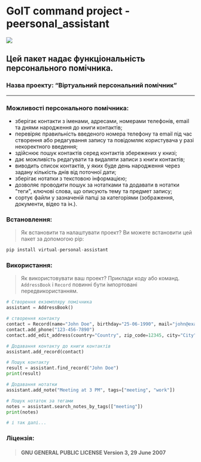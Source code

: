 # GoIT command project - peersonal_assistant
![](https://st3.depositphotos.com/3591429/18346/i/450/depositphotos_183464086-stock-illustration-illustration-of-office-worker-avatar.jpg)
## Цей пакет надає функціональність персонального помічника.
### Назва проекту: “Віртуальний персональний  помічник”
___
### Можливості персонального помічника:
* зберігає контакти з іменами, адресами, номерами телефонів, email та днями народження до книги контактів;
* перевіряє правильність введеного номера телефону та email під час створення або редагування запису та повідомляє користувача у разі некоректного введення;
* здійснює пошук контактів серед контактів збережених у книзі;
* дає можливість редагувати та видаляти записи з книги контактів;
* виводить список контактів, у яких буде день народження через задану кількість днів від поточної дати;
* зберігає нотатки з текстовою інформацією;
* дозволяє проводити пошук за нотатками та додавати в нотатки "теги", ключові слова, що описують тему та предмет запису;
* сортує файли у зазначеній папці за категоріями (зображення, документи, відео та ін.).



### Встановлення: 
> Як встановити та налаштувати проект?
Ви можете встановити цей пакет за допомогою pip:

```Python
pip install virtual-personal-assistant
```




### Використання: 

> Як використовувати ваш проект? Приклади коду або команд.
`AddressBook` і `Record`  повинні бути імпортовані передвикористанням.

```Python
# Створення екземпляру помічника
assistant = AddressBook()

# створення контакту
contact = Record(name="John Doe", birthday="25-06-1990", mail="john@example.com")
contact.add_phone("123-456-7890")
contact.add_edit_address(country="Country", zip_code=12345, city="City",street="Street", house="200", apartment="100")

# Додавання контакту до книги контактів
assistant.add_record(contact)

# Пошук контакту
result = assistant.find_record("John Doe")
print(result)

# Додавання нотатки
assistant.add_note("Meeting at 3 PM", tags=["meeting", "work"])

# Пошук нотаток за тегами
notes = assistant.search_notes_by_tags(["meeting"])
print(notes)

# і так далі...
```


### Ліцензія: 
> #### GNU GENERAL PUBLIC LICENSE Version 3, 29 June 2007
